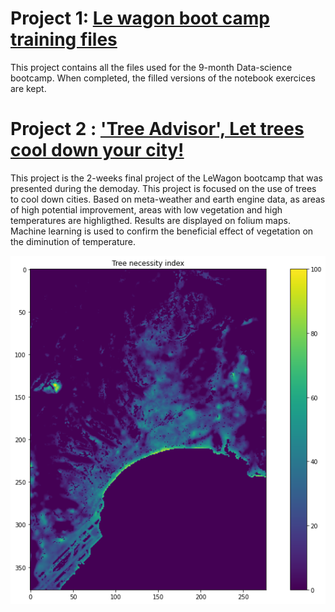 
# Project 1: [Le wagon boot camp training files](https://github.com/manuel-vermillac/data-challenges)
 
 This project contains all the files used for the 9-month Data-science bootcamp. When completed, the filled versions of the notebook exercices are kept.
 
# Project 2 : ['Tree Advisor', Let trees cool down your city!](https://github.com/Hacheuh/Smartrees)
 
 This project is the 2-weeks final project  of the LeWagon bootcamp that was presented during the demoday. This project is focused on the use of trees to cool down cities. Based on meta-weather and earth engine data, as areas of high potential improvement, areas with low vegetation and high temperatures are highligthed. Results are displayed on folium maps. Machine learning is used to confirm the beneficial effect of vegetation on the diminution of temperature.
 
 ![](/Tree-index.png)

